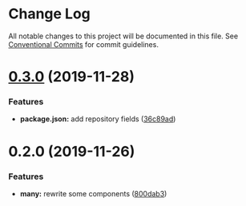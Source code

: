 # Change Log

All notable changes to this project will be documented in this file.
See [Conventional Commits](https://conventionalcommits.org) for commit guidelines.

# [0.3.0](https://github.com/knack-ux/knack-ux/compare/@knack-ux/checkbox@0.2.0...@knack-ux/checkbox@0.3.0) (2019-11-28)


### Features

* **package.json:** add repository fields ([36c89ad](https://github.com/knack-ux/knack-ux/commit/36c89ad))





# 0.2.0 (2019-11-26)


### Features

* **many:** rewrite some components ([800dab3](https://github.com/chrispcode/knack/commit/800dab3))
